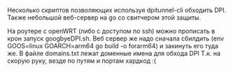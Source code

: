 Несколько скриптов позволяющих используя dpitunnel-cli обходить DPI. 
Также небольшой веб-сервер на go со свитчером этой защиты.

На роутере с openWRT (либо с доступом по ssh) можно прописать в крон запуск googbyeDPI.sh. 
Веб сервер же надо сначала сбилдить (env GOOS=linux GOARCH=arm64 go build -o forarm64) и закинуть его туда же.
В файле domains.txt лежат доменные имена для обхода DPI
Т.к. на скорую руку, везде по путям и портам хардкод :(

